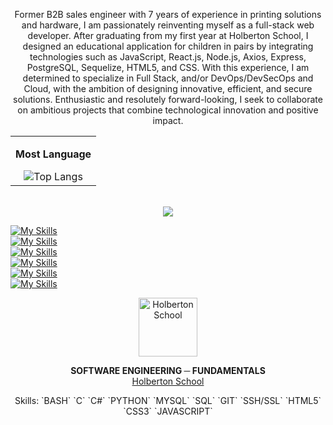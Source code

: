<p align="center">
Former B2B sales engineer with 7 years of experience in printing solutions and hardware, I am passionately reinventing myself as a full-stack web developer. After graduating from my first year at Holberton School, I designed an educational application for children in pairs by integrating technologies such as JavaScript, React.js, Node.js, Axios, Express, PostgreSQL, Sequelize, HTML5, and CSS. With this experience, I am determined to specialize in Full Stack, and/or DevOps/DevSecOps and Cloud, with the ambition of designing innovative, efficient, and secure solutions. Enthusiastic and resolutely forward-looking, I seek to collaborate on ambitious projects that combine technological innovation and positive impact.
</p>

<div align="center">
    <table>
        <tr>
            <td align="center">
                <p><b>Most Language</b></p>
                <img src="https://github-readme-stats.vercel.app/api/top-langs/?username=Stefani-web&layout=compact" alt="Top Langs" />
            </td>
        </tr>
    </table>
    <br />

<a href="https://www.linkedin.com/in/stefani-web/">
       <img src="https://img.shields.io/badge/linkedin-%230077B5.svg?&style=for-the-badge&logo=linkedin&logoColor=white"/>
   </a> </p>
</div>

[![My Skills](https://skillicons.dev/icons?i=linux,ubuntu,docker,git,github,discord&theme=light)](https://skillicons.dev)
<br clear="left"/>
[![My Skills](https://skillicons.dev/icons?i=vscode,ableton,&theme=light)](https://skillicons.dev)
<br clear="left"/>
[![My Skills](https://skillicons.dev/icons?i=emacs,vim,&theme=light)](https://skillicons.dev)
<br clear="left"/>
[![My Skills](https://skillicons.dev/icons?i=nodejs,&theme=light)](https://skillicons.dev)
<br clear="left"/>
[![My Skills](https://skillicons.dev/icons?i=figma&theme=light)](https://skillicons.dev) 
<br clear="left"/>
[![My Skills](https://skillicons.dev/icons?i=bash,powershell,html,css,js,&theme=light)](https://skillicons.dev)  </p>

<div align="center">
    <img height="94px" width="94px" alt="Holberton School" src="https://blog.holbertonschool.com/wp-content/uploads/2019/04/instagram_feed180.jpg" />
    <p>
        <b>SOFTWARE ENGINEERING ─ FUNDAMENTALS</b><br />
        <a href="https://www.holbertonschool.fr/">Holberton School</a>
    </p>
    <p>
        Skills: `BASH` `C` `C#` `PYTHON` `MYSQL` `SQL` `GIT` `SSH/SSL` `HTML5` `CSS3` `JAVASCRIPT`
    </p>
</div>
